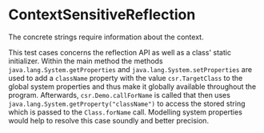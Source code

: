 
# ContextSensitiveReflection
The concrete strings require information about the context.

[//]: # (MAIN: csr.Demo)
This test cases concerns the reflection API as well as a class' static initializer. Within the main
method the methods ```java.lang.System.getProperties``` and ```java.lang.System.setProperties``` are
used to add a ```className``` property with the value ```csr.TargetClass``` to the global system
properties and thus make it globally available throughout the program. Afterwards,
```csr.Demo.callForName``` is called that then uses ```java.lang.System.getProperty("className")```
to access the stored string which is passed to the ```Class.forName``` call. Modelling system
properties would help to resolve this case soundly and better precision.
